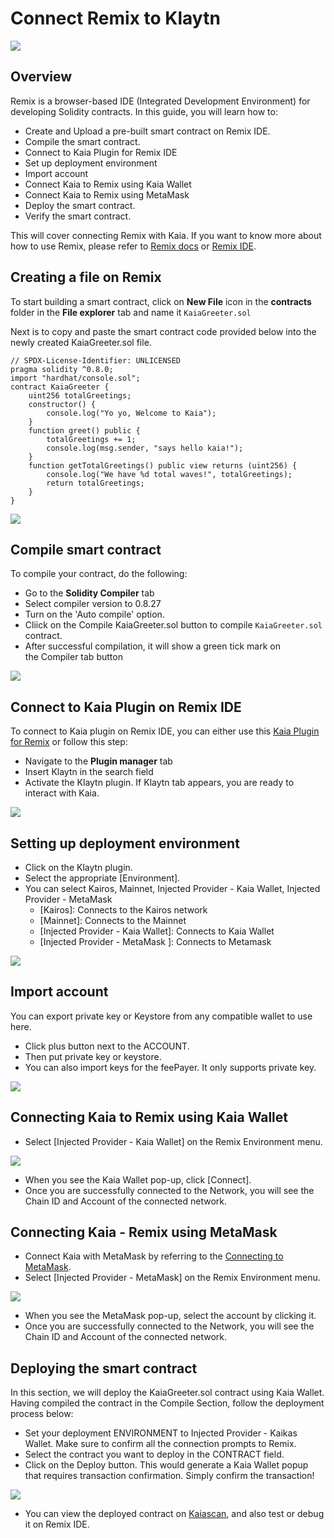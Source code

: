 # Connect Remix to Klaytn

![](/img/banners/kaia-remix.png)

## Overview <a href="#overview" id="overview"></a>

Remix is a browser-based IDE (Integrated Development Environment) for developing Solidity contracts. In this guide, you will learn how to:

- Create and Upload a pre-built smart contract on Remix IDE.
- Compile the smart contract.
- Connect to Kaia Plugin for Remix IDE
- Set up deployment environment
- Import account
- Connect Kaia to Remix using Kaia Wallet
- Connect Kaia to Remix using MetaMask
- Deploy the smart contract.
- Verify the smart contract.

This will cover connecting Remix with Kaia. If you want to know more about how to use Remix, please refer to [Remix docs](https://remix-ide.readthedocs.io/en/latest/) or [Remix IDE](https://remix.ethereum.org/).

## Creating a file on Remix <a href="#creating-a-file-on-remix" id="creating-a-file-on-remix"></a>

To start building a smart contract, click on **New File** icon in the **contracts** folder in the **File explorer** tab and name it `KaiaGreeter.sol`

Next is to copy and paste the smart contract code provided below into the newly created KaiaGreeter.sol file.

```sol
// SPDX-License-Identifier: UNLICENSED
pragma solidity ^0.8.0;
import "hardhat/console.sol";
contract KaiaGreeter {
    uint256 totalGreetings;
    constructor() {
        console.log("Yo yo, Welcome to Kaia");
    }
    function greet() public {
        totalGreetings += 1;
        console.log(msg.sender, "says hello kaia!");
    }
    function getTotalGreetings() public view returns (uint256) {
        console.log("We have %d total waves!", totalGreetings);
        return totalGreetings;
    }
}
```

![](/img/build/smart-contracts/remix-create-new-file.png)

## Compile smart contract <a href="#compile-smart-contract" id="compile-smart-contract"></a>

To compile your contract, do the following:

- Go to the **Solidity Compiler** tab
- Select compiler version to 0.8.27
- Turn on the 'Auto compile' option.
- Cliick on the Compile KaiaGreeter.sol  button to compile `KaiaGreeter.sol` contract.
- After successful compilation, it will show a green tick mark on the Compiler tab button

![](/img/build/smart-contracts/remix-compile-contract.png)

## Connect to Kaia Plugin on Remix IDE <a href="#connect-to-kaia-plugin" id="connect-to-kaia-plugin"></a>

To connect to Kaia plugin on Remix IDE, you can either use this [Kaia Plugin for Remix](https://ide.kaia.io/) or follow this step:

- Navigate to the **Plugin manager** tab
- Insert Klaytn in the search field
- Activate the Klaytn plugin. If Klaytn tab appears, you are ready to interact with Kaia.

![](/img/build/smart-contracts/remix-plugin-addon.png)

## Setting up deployment environment  <a href="#setting-up-deployment-env" id="setting-up-deployment-env"></a>

- Click on the Klaytn plugin.
- Select the appropriate [Environment].
- You can select Kairos, Mainnet, Injected Provider - Kaia Wallet, Injected Provider - MetaMask
  - [Kairos]: Connects to the Kairos network
  - [Mainnet]: Connects to the Mainnet
  - [Injected Provider - Kaia Wallet]: Connects to Kaia Wallet
  - [Injected Provider - MetaMask ]: Connects to Metamask

![](/img/build/smart-contracts/remix-deploy-env.png)

## Import account <a href="#import-account" id="import-account"></a>

You can export private key or Keystore from any compatible wallet to use here.

- Click plus button next to the ACCOUNT.
- Then put private key or keystore.
- You can also import keys for the feePayer. It only supports private key.

![](/img/build/smart-contracts/remix-import-acc.png)

## Connecting Kaia to Remix using Kaia Wallet <a href="#connect-to-kaia-using-kaia-wallet" id="connect-to-kaia-using-kaia-wallet"></a>

- Select [Injected Provider - Kaia Wallet] on the Remix Environment menu.

![](/img/build/smart-contracts/remix-kw-connect.png)

- When you see the Kaia Wallet pop-up, click [Connect].
- Once you are successfully connected to the Network, you will see the Chain ID and Account of the connected network.

## Connecting Kaia - Remix using MetaMask <a href="#connect-to-kaia-using-metamask" id="connect-to-kaia-using-metamask"></a>

- Connect Kaia with MetaMask by referring to the [Connecting to MetaMask](./connecting-metamask.mdx).
- Select [Injected Provider - MetaMask] on the Remix Environment menu.

![](/img/build/smart-contracts/remix-mm-connect.png)

- When you see the MetaMask pop-up, select the account by clicking it.
- Once you are successfully connected to the Network, you will see the Chain ID and Account of the connected network.

## Deploying the smart contract <a href="#deploying-contract" id="deploying-contract"></a>

In this section, we will deploy the KaiaGreeter.sol contract using Kaia Wallet. Having compiled the contract in the Compile Section, follow the deployment process below:

- Set your deployment ENVIRONMENT to Injected Provider -  Kaikas Wallet. Make sure to confirm all the connection prompts to Remix.
- Select the contract you want to deploy in the CONTRACT field.
- Click on the Deploy button. This would generate a Kaia Wallet popup that requires transaction confirmation. Simply confirm the transaction!

![](/img/build/smart-contracts/remix-deploy-contract.png)

- You can view the deployed contract on [Kaiascan](https://kairos.kaiascan.io/), and also test or debug it on Remix IDE.
